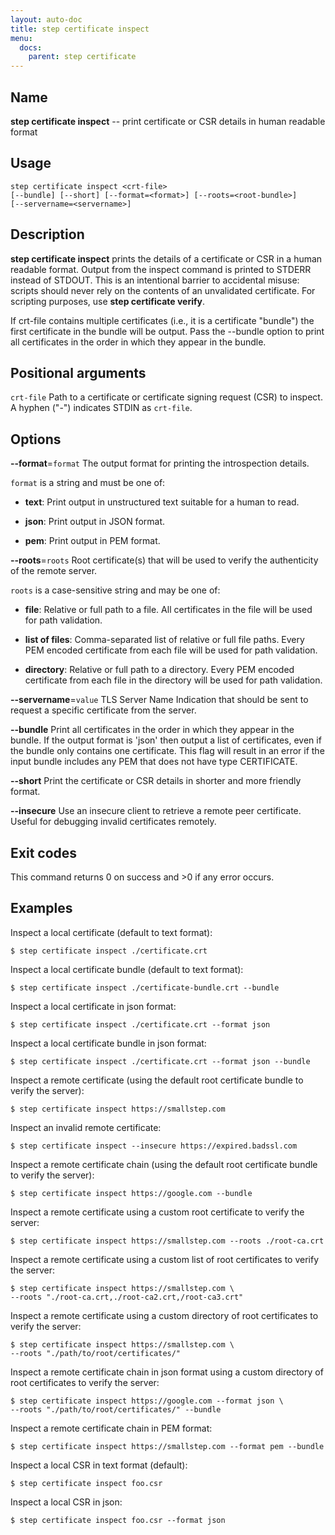 ```yaml
---
layout: auto-doc
title: step certificate inspect
menu:
  docs:
    parent: step certificate
---
```


## Name
**step certificate inspect** -- print certificate or CSR details in human readable format

## Usage

```raw
step certificate inspect <crt-file>
[--bundle] [--short] [--format=<format>] [--roots=<root-bundle>]
[--servername=<servername>]
```

## Description

**step certificate inspect** prints the details of a certificate
or CSR in a human readable format. Output from the inspect command is printed to
STDERR instead of STDOUT. This is an intentional barrier to accidental
misuse: scripts should never rely on the contents of an unvalidated certificate.
For scripting purposes, use **step certificate verify**.

If crt-file contains multiple certificates (i.e., it is a certificate "bundle")
the first certificate in the bundle will be output. Pass the --bundle option to
print all certificates in the order in which they appear in the bundle.

## Positional arguments

`crt-file`
Path to a certificate or certificate signing request (CSR) to inspect. A hyphen ("-") indicates STDIN as `crt-file`.

## Options


**--format**=`format`
The output format for printing the introspection details.

`format` is a string and must be one of:

- **text**: Print output in unstructured text suitable for a human to read.

- **json**: Print output in JSON format.

- **pem**: Print output in PEM format.

**--roots**=`roots`
Root certificate(s) that will be used to verify the
authenticity of the remote server.

`roots` is a case-sensitive string and may be one of:

- **file**: Relative or full path to a file. All certificates in the file will be used for path validation.

- **list of files**: Comma-separated list of relative or full file paths. Every PEM encoded certificate from each file will be used for path validation.

- **directory**: Relative or full path to a directory. Every PEM encoded certificate from each file in the directory will be used for path validation.

**--servername**=`value`
TLS Server Name Indication that should be sent to request a specific certificate from the server.

**--bundle**
Print all certificates in the order in which they appear in the bundle.
If the output format is 'json' then output a list of certificates, even if
the bundle only contains one certificate. This flag will result in an error
if the input bundle includes any PEM that does not have type CERTIFICATE.

**--short**
Print the certificate or CSR details in shorter and more friendly format.

**--insecure**
Use an insecure client to retrieve a remote peer certificate. Useful for
debugging invalid certificates remotely.

## Exit codes

This command returns 0 on success and >0 if any error occurs.

## Examples

Inspect a local certificate (default to text format):
```shell
$ step certificate inspect ./certificate.crt
```

Inspect a local certificate bundle (default to text format):
```shell
$ step certificate inspect ./certificate-bundle.crt --bundle
```

Inspect a local certificate in json format:
```shell
$ step certificate inspect ./certificate.crt --format json
```

Inspect a local certificate bundle in json format:
```shell
$ step certificate inspect ./certificate.crt --format json --bundle
```

Inspect a remote certificate (using the default root certificate bundle to verify the server):
```shell
$ step certificate inspect https://smallstep.com
```

Inspect an invalid remote certificate:
```shell
$ step certificate inspect --insecure https://expired.badssl.com
```

Inspect a remote certificate chain (using the default root certificate bundle to verify the server):
```shell
$ step certificate inspect https://google.com --bundle
```

Inspect a remote certificate using a custom root certificate to verify the server:
```shell
$ step certificate inspect https://smallstep.com --roots ./root-ca.crt
```

Inspect a remote certificate using a custom list of root certificates to verify the server:
```shell
$ step certificate inspect https://smallstep.com \
--roots "./root-ca.crt,./root-ca2.crt,/root-ca3.crt"
```

Inspect a remote certificate using a custom directory of root certificates to verify the server:
```shell
$ step certificate inspect https://smallstep.com \
--roots "./path/to/root/certificates/"
```

Inspect a remote certificate chain in json format using a custom directory of
root certificates to verify the server:
```shell
$ step certificate inspect https://google.com --format json \
--roots "./path/to/root/certificates/" --bundle
```

Inspect a remote certificate chain in PEM format:
```shell
$ step certificate inspect https://smallstep.com --format pem --bundle
```

Inspect a local CSR in text format (default):
```shell
$ step certificate inspect foo.csr
```

Inspect a local CSR in json:
```shell
$ step certificate inspect foo.csr --format json
```


